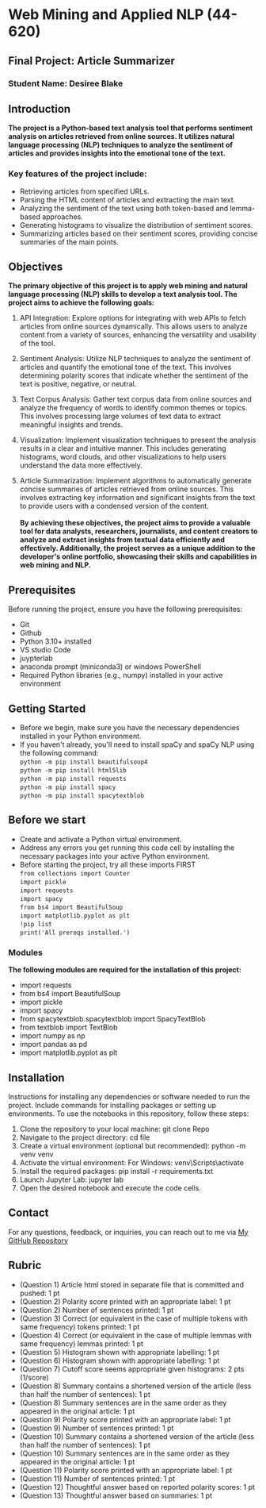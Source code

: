 # Web Mining and Applied NLP (44-620)

## Final Project: Article Summarizer
### Student Name: Desiree Blake

## Introduction
<b>
The project is a Python-based text analysis tool that performs sentiment analysis on articles retrieved from online sources. It utilizes natural language processing (NLP) techniques to analyze the sentiment of articles and provides insights into the emotional tone of the text.</b>


### Key features of the project include:

* Retrieving articles from specified URLs.
* Parsing the HTML content of articles and extracting the main text.
* Analyzing the sentiment of the text using both token-based and lemma-based approaches.
* Generating histograms to visualize the distribution of sentiment scores.
* Summarizing articles based on their sentiment scores, providing concise summaries of the main points.

## Objectives
<b>The primary objective of this project is to apply web mining and natural language processing (NLP) skills to develop a text analysis tool. The project aims to achieve the following goals:</b>


1. API Integration: Explore options for integrating with web APIs to fetch articles from online sources dynamically. This allows users to analyze content from a variety of sources, enhancing the versatility and usability of the tool.

2. Sentiment Analysis: Utilize NLP techniques to analyze the sentiment of articles and quantify the emotional tone of the text. This involves determining polarity scores that indicate whether the sentiment of the text is positive, negative, or neutral.


3. Text Corpus Analysis: Gather text corpus data from online sources and analyze the frequency of words to identify common themes or topics. This involves processing large volumes of text data to extract meaningful insights and trends.

4. Visualization: Implement visualization techniques to present the analysis results in a clear and intuitive manner. This includes generating histograms, word clouds, and other visualizations to help users understand the data more effectively.

5. Article Summarization: Implement algorithms to automatically generate concise summaries of articles retrieved from online sources. This involves extracting key information and significant insights from the text to provide users with a condensed version of the content.
<br></br><b>
By achieving these objectives, the project aims to provide a valuable tool for data analysts, researchers, journalists, and content creators to analyze and extract insights from textual data efficiently and effectively. Additionally, the project serves as a unique addition to the developer's online portfolio, showcasing their skills and capabilities in web mining and NLP.</b>


## Prerequisites
Before running the project, ensure you have the following prerequisites:

- Git
- Github
- Python 3.10+ installed
- VS studio Code
- juypterlab
- anaconda prompt (miniconda3) or windows PowerShell
- Required Python libraries (e.g., numpy) installed in your active environment

## Getting Started

- Before we begin, make sure you have the necessary dependencies installed in your Python environment. 
- If you haven't already, you'll need to install spaCy and spaCy NLP  using the following command:
<br>`python -m pip install beautifulsoup4`
<br>`python -m pip install html5lib`
<br>`python -m pip install requests`
<br>`python -m pip install spacy`
<br>`python -m pip install spacytextblob`


## Before we start 

- Create and activate a Python virtual environment. 
- Address any errors you get running this code cell by installing the necessary packages into your active Python environment.
- Before starting the project, try all these imports FIRST
<br>`from collections import Counter`
<br>`import pickle`
<br>`import requests`
<br>`import spacy`
<br>`from bs4 import BeautifulSoup`
<br>`import matplotlib.pyplot as plt`
<br>`!pip list`
<br>`print('All prereqs installed.')`

### Modules
<b>The following modules are required for the installation of this project:</b>
* import requests
* from bs4 import BeautifulSoup
* import pickle
* import spacy
* from spacytextblob.spacytextblob import SpacyTextBlob
* from textblob import TextBlob
* import numpy as np
* import pandas as pd
* import matplotlib.pyplot as plt


## Installation

Instructions for installing any dependencies or software needed to run the project.
Include commands for installing packages or setting up environments.
To use the notebooks in this repository, follow these steps:

1. Clone the repository to your local machine:
git clone Repo
2. Navigate to the project directory:
cd file
3. Create a virtual environment (optional but recommended):
python -m venv venv
4. Activate the virtual environment:
 For Windows:
venv\Scripts\activate
5. Install the required packages:
pip install -r requirements.txt
6. Launch Jupyter Lab:
jupyter lab
7. Open the desired notebook and execute the code cells.


## Contact

For any questions, feedback, or inquiries, you can reach out to me via  [My GitHub Repository](https://github.com/dblake26/article-summarizer)

## Rubric

* (Question 1) Article html stored in separate file that is committed and pushed: 1 pt
* (Question 2) Polarity score printed with an appropriate label: 1 pt
* (Question 2) Number of sentences printed: 1 pt
* (Question 3) Correct (or equivalent in the case of multiple tokens with same frequency) tokens printed: 1 pt
* (Question 4) Correct (or equivalent in the case of multiple lemmas with same frequency) lemmas printed: 1 pt
* (Question 5) Histogram shown with appropriate labelling: 1 pt
* (Question 6) Histogram shown with appropriate labelling: 1 pt
* (Question 7) Cutoff score seems appropriate given histograms: 2 pts (1/score)
* (Question 8) Summary contains a shortened version of the article (less than half the number of sentences): 1 pt
* (Question 8) Summary sentences are in the same order as they appeared in the original article: 1 pt
* (Question 9) Polarity score printed with an appropriate label: 1 pt
* (Question 9) Number of sentences printed: 1 pt
* (Question 10) Summary contains a shortened version of the article (less than half the number of sentences): 1 pt
* (Question 10) Summary sentences are in the same order as they appeared in the original article: 1 pt
* (Question 11) Polarity score printed with an appropriate label: 1 pt
* (Question 11) Number of sentences printed: 1 pt
* (Question 12) Thoughtful answer based on reported polarity scores: 1 pt
* (Question 13) Thoughtful answer based on summaries: 1 pt
